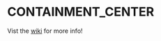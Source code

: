 # CONTAINMENT_CENTER
Vist the [wiki](https://github.com/SyFySkyE/Quake-Multiplayer-Level/wiki) for more info!
